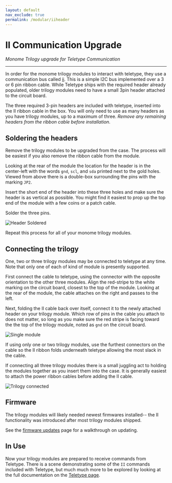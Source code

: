 ```yaml
---
layout: default
nav_exclude: true
permalink: /modular/iiheader
---
```


# II Communication Upgrade

*Monome Trilogy upgrade for Teletype Communication*

---

In order for the monome trilogy modules to interact with teletype, they use a communication bus called [ii](/docs/modular/ii). This is a simple I2C bus implemented over a 3 or 6 pin ribbon cable. While Teletype ships with the required header already populated, older trilogy modules need to have a small 3pin header attached to the circuit board.

The three required 3-pin headers are included with teletype, inserted into the II ribbon cable in the box. You will only need to use as many headers as you have trilogy modules, up to a maximum of three. *Remove any remaining headers from the ribbon cable before installation*.


## Soldering the headers

Remove the trilogy modules to be upgraded from the case. The process will be easiest if you also remove the ribbon cable from the module.

Looking at the rear of the module the location for the header is in the center-left with the words `gnd`, `scl`, and `sda` printed next to the gold holes. Viewed from above there is a double-box surrounding the pins with the marking `JP2`.

Insert the short end of the header into these three holes and make sure the header is as vertical as possible. You might find it easiest to prop up the top end of the module with a few coins or a patch cable.

Solder the three pins.

![Header Soldered](/images/header.jpg)

Repeat this process for all of your monome trilogy modules.

## Connecting the trilogy

One, two or three trilogy modules may be connected to teletype at any time. Note that only one of each of kind of module is presently supported.

First connect the cable to teletype, using the connector with the opposite orientation to the other three modules. Align the red-stripe to the white marking on the circuit board, closest to the top of the module. Looking at the rear of the module, the cable attaches on the right and passes to the left.

Next, folding the II cable back over itself, connect it to the newly attached header on your trilogy module. Which row of pins in the cable you attach to does not matter, so long as you make sure the red stripe is facing toward the the top of the trilogy module, noted as `gnd` on the circuit board.

![Single module](/images/single.jpg)

If using only one or two trilogy modules, use the furthest connectors on the cable so the II ribbon folds underneath teletype allowing the most slack in the cable.

If connecting all three trilogy modules there is a small juggling act to holding the modules together as you insert them into the case. It is generally easiest to attach the power ribbon cables before adding the II cable.

![Trilogy connected](/images/trilogy.jpg)

## Firmware

The trilogy modules will likely needed newest firmwares installed-- the II functionality was introduced after most trilogy modules shipped.

See the [firmware updates](../update/) page for a walkthrough on updating.

## In Use

Now your trilogy modules are prepared to receive commands from Teletype. There is a scene demonstrating some of the `II` commands included with Teletype, but much much more to be explored by looking at the full documentation on the [Teletype page](/docs/teletype).

